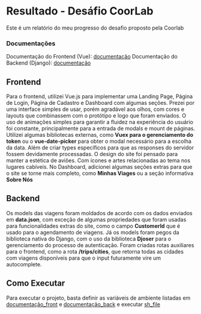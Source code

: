 # Resultado - Desáfio CoorLab
Este é um relatório do meu progresso do desafio proposto pela Coorlab

### Documentações
Documentação do Frontend (Vue): [documentação](cb_viagens/README.md)
Documentação do Backend (Django): [documentação](cb_viagens_api/README.md)

## Frontend
Para o frontend, utilizei Vue.js para implementar uma Landing Page, Página de Login, Página de Cadastro e Dashboard com algumas seções. Prezei por uma interface simples de usar, porém agradável aos olhos, com cores e layouts que combinassem com o protótipo e logo que foram enviados.
O uso de animações simples para garantir a fluidez na experiência do usuário foi constante, principalmente para a entrada de modals e mount de páginas.
Utilizei algumas bibliotecas externas, como **Vuex para o gerenciamento do token** ou o **vue-date-picker** para obter o modal necessário para a escolha da data. Além de criar types específicos para que as responses do servidor fossem devidamente processadas.
O design do site foi pensado para manter a estética de aviões. Com ícones e artes relacionadas ao tema nos lugares cabíveis.
No Dashboard, adicionei algumas seções extras para que o site se torne mais completo, como **Minhas Viages** ou a seção informativa **Sobre Nós**

## Backend
Os models das viagens foram moldados de acordo com os dados enviados em **data.json**, com exceção de algumas propriedades que foram usadas para funcionalidades extras do site, como o campo **CustomerId** que é usado para o agendamento de viagens.
Já os models foram pegos da biblioteca nativa do Django, com o uso da biblioteca **Djoser** para o gerenciamento do processo de autenticação.
Foram criadas rotas auxiliares para o frontend, como a rota **/trips/cities**, que retorna todas as cidades com viagens disponíveis para que o input futuramente vire um autocomplete.

## Como Executar
Para executar o projeto, basta definir as variáveis de ambiente listadas em [documentação_front](cb_viagens) e [documentação_back](cb_viagens_api/README.md) e executar [sh_file](app/run.sh)
